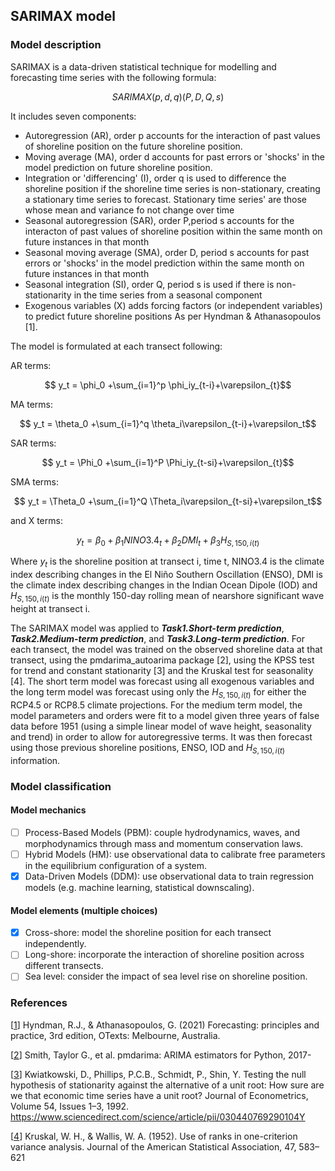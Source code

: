 ## SARIMAX model
### Model description
SARIMAX is a data-driven statistical technique for modelling and forecasting time series with the following formula:

$$ SARIMAX(p,d,q)(P,D,Q,s) $$

It includes seven components:

* Autoregression (AR), order p accounts for the interaction of past values of shoreline position on the future shoreline position.
* Moving average (MA), order d accounts for past errors or 'shocks' in the model prediction on future shoreline position.
* Integration or 'differencing' (I), order q is used to difference the shoreline position if the shoreline time series is non-stationary, creating a stationary time series to forecast. Stationary time series' are those whose mean and variance fo not change over time
* Seasonal autoregression (SAR), order P,period s accounts for the interacton of past values of shoreline position within the same month on future instances in that month
* Seasonal moving average (SMA), order D, period s accounts for past errors or 'shocks' in the model prediction within the same month on future instances in that month
* Seasonal integration  (SI), order Q, period s is used if there is non-stationarity in the time series from a seasonal component
* Exogenous variables (X) adds forcing factors (or independent variables) to predict future shoreline positions
As per Hyndman & Athanasopoulos [1].

The model is formulated at each transect following:

AR terms:

$$ y_t = \phi_0 +\sum_{i=1}^p \phi_iy_{t-i}+\varepsilon_{t}$$

MA terms:

$$ y_t = \theta_0 +\sum_{i=1}^q \theta_i\varepsilon_{t-i}+\varepsilon_t$$

SAR terms:

$$ y_t = \Phi_0 +\sum_{i=1}^P \Phi_iy_{t-si}+\varepsilon_{t}$$

SMA terms:

$$ y_t = \Theta_0 +\sum_{i=1}^Q \Theta_i\varepsilon_{t-si}+\varepsilon_t$$

and X terms:

$$ y_t= \beta_0 + \beta_1 NINO3.4_t +\beta_2 DMI_t +\beta_3 H_{S,150,i(t)}$$

Where $y_t$ is the shoreline position at transect i, time t, NINO3.4 is the climate index describing changes in the El Niño Southern Oscillation (ENSO), DMI is the climate index describing changes in the Indian Ocean Dipole (IOD) and $H_{S,150,i(t)}$ is the monthly 150-day rolling mean of nearshore significant wave height at transect i.

The SARIMAX model was applied to ***Task1.Short-term prediction***, ***Task2.Medium-term prediction***, and ***Task3.Long-term prediction***. For each transect, the model was trained on the observed shoreline data at that transect, using the pmdarima_autoarima package [2], using the KPSS test for trend and constant stationarity [3] and the Kruskal test for seasonality [4]. The short term model was forecast using all exogenous variables and the long term model was forecast using only the $H_{S,150,i(t)}$ for either the RCP4.5 or RCP8.5 climate projections. For the medium term model, the model parameters and orders were fit to a model given three years of false data before 1951 (using a simple linear model of wave height, seasonality and trend) in order to allow for autoregressive terms. It was then forecast using those previous shoreline positions, ENSO, IOD and $H_{S,150,i(t)}$ information.
### Model classification
#### Model mechanics
- [ ] Process-Based Models (PBM): couple hydrodynamics, waves, and morphodynamics through mass and momentum conservation laws.
- [ ] Hybrid Models (HM): use observational data to calibrate free parameters in the equilibrium configuration of a system.
- [x] Data-Driven Models (DDM): use observational data to train regression models (e.g. machine learning, statistical downscaling).
#### Model elements (multiple choices)
- [x] Cross-shore: model the shoreline position for each transect independently.
- [ ] Long-shore: incorporate the interaction of shoreline position across different transects.
- [ ] Sea level: consider the impact of sea level rise on shoreline position.

### References
[[1](([https://otexts.org/fpp2/]))]
Hyndman, R.J., & Athanasopoulos, G. (2021) Forecasting: principles and practice, 3rd edition, OTexts: Melbourne, Australia.

[[2](([http://www.alkaline-ml.com/pmdarima]))]
Smith, Taylor G., et al. pmdarima: ARIMA estimators for Python, 2017-

[[3](([https://doi.org/10.1016/0304-4076(92)90104-Y]))]
Kwiatkowski, D., Phillips, P.C.B., Schmidt, P., Shin, Y. Testing the null hypothesis of stationarity against the alternative of a unit root: How sure are we that economic time series have a unit root? Journal of Econometrics, Volume 54, Issues 1–3, 1992. https://www.sciencedirect.com/science/article/pii/030440769290104Y

[[4](([https://doi.org/10.2307/2280779]))]
Kruskal, W. H., & Wallis, W. A. (1952). Use of ranks in one-criterion variance analysis. Journal of the American Statistical Association, 47, 583–621 
